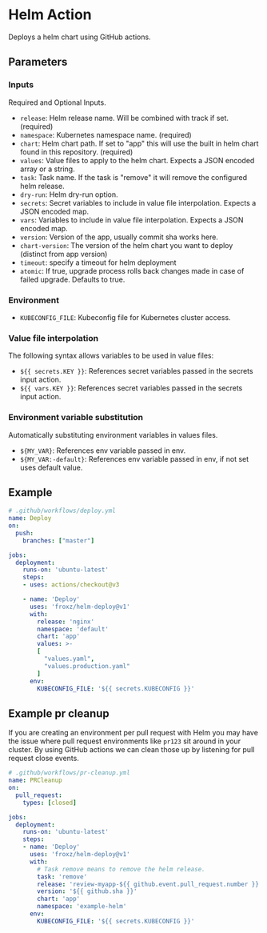 # Helm Action

Deploys a helm chart using GitHub actions.

## Parameters

### Inputs

Required and Optional Inputs.

- `release`: Helm release name. Will be combined with track if set. (required)
- `namespace`: Kubernetes namespace name. (required)
- `chart`: Helm chart path. If set to "app" this will use the built in helm chart found in this repository. (required)
- `values`: Value files to apply to the helm chart. Expects a JSON encoded array or a string.
- `task`: Task name. If the task is "remove" it will remove the configured helm release.
- `dry-run`: Helm dry-run option.
- `secrets`: Secret variables to include in value file interpolation. Expects a JSON encoded map.
- `vars`: Variables to include in value file interpolation. Expects a JSON encoded map.
- `version`: Version of the app, usually commit sha works here.
- `chart-version`: The version of the helm chart you want to deploy (distinct from app version)
- `timeout`: specify a timeout for helm deployment
- `atomic`: If true, upgrade process rolls back changes made in case of failed upgrade. Defaults to true.

### Environment

- `KUBECONFIG_FILE`: Kubeconfig file for Kubernetes cluster access.

### Value file interpolation

The following syntax allows variables to be used in value files:

- `${{ secrets.KEY }}`: References secret variables passed in the secrets input action.
- `${{ vars.KEY }}`: References secret variables passed in the secrets input action.

### Environment variable substitution

Automatically substituting environment variables in values files.

- `${MY_VAR}`: References env variable passed in env.
- `${MY_VAR:-default}`: References env variable passed in env, if not set uses default value.

## Example

```yaml
# .github/workflows/deploy.yml
name: Deploy
on:
  push:
    branches: ["master"]

jobs:
  deployment:
    runs-on: 'ubuntu-latest'
    steps:
    - uses: actions/checkout@v3

    - name: 'Deploy'
      uses: 'froxz/helm-deploy@v1'
      with:
        release: 'nginx'
        namespace: 'default'
        chart: 'app'
        values: >-
        [
          "values.yaml", 
          "values.production.yaml"
        ]
      env:
        KUBECONFIG_FILE: '${{ secrets.KUBECONFIG }}'
```

## Example pr cleanup

If you are creating an environment per pull request with Helm you may have the
issue where pull request environments like `pr123` sit around in your cluster.
By using GitHub actions we can clean those up by listening for pull request
close events.

```yaml
# .github/workflows/pr-cleanup.yml
name: PRCleanup
on:
  pull_request:
    types: [closed]

jobs:
  deployment:
    runs-on: 'ubuntu-latest'
    steps:
    - name: 'Deploy'
      uses: 'froxz/helm-deploy@v1'
      with:
        # Task remove means to remove the helm release.
        task: 'remove'
        release: 'review-myapp-${{ github.event.pull_request.number }}'
        version: '${{ github.sha }}'
        chart: 'app'
        namespace: 'example-helm'
      env:
        KUBECONFIG_FILE: '${{ secrets.KUBECONFIG }}'
```
